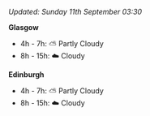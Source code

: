 *Updated: Sunday 11th September 03:30*

**Glasgow**

* 4h - 7h: :partly_sunny: Partly Cloudy
* 8h - 15h: :cloud: Cloudy

**Edinburgh**

* 4h - 7h: :partly_sunny: Partly Cloudy
* 8h - 15h: :cloud: Cloudy
